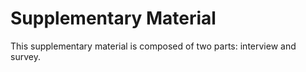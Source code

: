 # Supplementary Material

This supplementary material is composed of two parts: interview and survey. 

